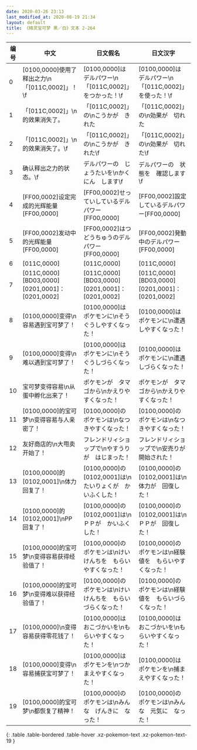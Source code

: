 ```yaml
---
date: 2020-03-26 23:13
last_modified_at: 2020-08-19 21:34
layout: default
title: 《精灵宝可梦 黑／白》文本 2-264
---
```

| 编号 | 中文 | 日文假名 | 日文汉字 |
| ---- | ---- | ---- | --- |
| 0 | [0100,0000]使用了释出之力\n「[011C,0002]」！\f | [0100,0000]は　デルパワー\n「[011C,0002]」をつかった！\f | [0100,0000]は　デルパワー\n「[011C,0002]」を使った！\f |
| 1 | 「[011C,0002]」\n的效果消失了。 | 「[011C,0002]」の\nこうかが　きれた | 「[011C,0002]」の\n効果が　切れた |
| 2 | 「[011C,0002]」\n的效果消失了。\f | 「[011C,0002]」の\nこうかが　きれた\f | 「[011C,0002]」の\n効果が　切れた\f |
| 3 | 确认释出之力的状态。\f | デルパワーの　じょうたいを\nかくにん　します\f | デルパワーの　状態を　確認します\f |
| 4 | [FF00,0002]设定完成的光辉能量[FF00,0000] | [FF00,0002]せっていしているデルパワー[FF00,0000] | [FF00,0002]設定しているデルパワー[FF00,0000] |
| 5 | [FF00,0002]发动中的光辉能量[FF00,0000] | [FF00,0002]はつどうちゅうのデルパワー[FF00,0000] | [FF00,0002]発動中のデルパワー[FF00,0000] |
| 6 | [011C,0000] | [011C,0000] | [011C,0000] |
| 7 | [011C,0000][BD03,0000][0201,0001]：[0201,0002] | [011C,0000][BD03,0000][0201,0001]：[0201,0002] | [011C,0000][BD03,0000][0201,0001]：[0201,0002] |
| 8 | [0100,0000]变得\n容易遇到宝可梦了！ | [0100,0000]は　ポケモンに\nそうぐうしやすくなった！ | [0100,0000]は　ポケモンに\n遭遇しやすくなった！ |
| 9 | [0100,0000]变得\n难以遇到宝可梦了！ | [0100,0000]は　ポケモンに\nそうぐうしづらくなった！ | [0100,0000]は　ポケモンに\n遭遇しづらくなった！ |
| 10 | 宝可梦变得容易\n从蛋中孵化出来了！ | ポケモンが　タマゴから\nかえりやすくなった！ | ポケモンが　タマゴから\nかえりやすくなった！ |
| 11 | [0100,0000]的宝可梦\n变得容易与人亲密了！ | [0100,0000]の　ポケモンは\nなつきやすくなった！ | [0100,0000]の　ポケモンは\nなつきやすくなった！ |
| 12 | 友好商店的\n大甩卖开始了！ | フレンドリィショップで\nやすうりが　はじまった！ | フレンドリィショップで\n安売りが　開始された！ |
| 13 | [0100,0000]的[0102,0001]\n体力回复了！ | [0100,0000]の　[0102,0001]は\nたいりょくが　かいふくした！ | [0100,0000]の　[0102,0001]は\n体力が　回復した！ |
| 14 | [0100,0000]的[0102,0001]\nPP回复了！ | [0100,0000]の　[0102,0001]は\nＰＰが　かいふくした！ | [0100,0000]の　[0102,0001]は\nＰＰが　回復した！ |
| 15 | [0100,0000]的宝可梦\n变得容易获得经验值了！ | [0100,0000]の　ポケモンは\nけいけんちを　もらいやすくなった！ | [0100,0000]の　ポケモンは\n経験値を　もらいやすくなった！ |
| 16 | [0100,0000]的宝可梦\n变得难以获得经验值了！ | [0100,0000]の　ポケモンは\nけいけんちを　もらいづらくなった！ | [0100,0000]の　ポケモンは\n経験値を　もらいづらくなった！ |
| 17 | [0100,0000]\n变得容易获得零花钱了！ | [0100,0000]は　おこづかいを\nもらいやすくなった！ | [0100,0000]は　おこづかいを\nもらいやすくなった！ |
| 18 | [0100,0000]变得\n容易捕获宝可梦了！ | [0100,0000]は　ポケモンを\nつかまえやすくなった！ | [0100,0000]は　ポケモンを\n捕まえやすくなった！ |
| 19 | [0100,0000]的宝可梦\n都恢复了精神！ | [0100,0000]の　ポケモンは\nみんな　げんきに　なった！ | [0100,0000]の　ポケモンは\nみんな　元気に　なった！ |
{: .table .table-bordered .table-hover .xz-pokemon-text .xz-pokemon-text-19 }